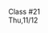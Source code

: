 <div class="lecture2">

<div class="column_date">
<p markdown="block">

Class #21 <br>
Thu,11/12

</p>
</div>
<div class="column_materials">
<p markdown="block">



</p>
</div>

<div class="column_assign">
<p markdown="block">



</p>
</div>

</div>

